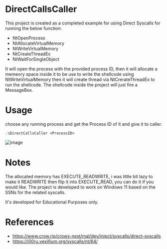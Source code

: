 # DirectCallsCaller

This project is created as a completed example for using Direct Syscalls for running the below function:
-	NtOpenProcess
-	NtAllocateVirtualMemory
-	NtWriteVirtualMemory
-	NtCreateThreadEx
-	NtWaitForSingleObject

It will open the process with the provided process ID, then it will allocate a memeory space inside it to be use to write the shellcode using NtWriteVirtualMemory then it will create thread via NtCrerateThreadEx to run the shellcode. The shellcode inside the project will just fire a MessageBox.

# Usage
choose any running process and get the Process ID of it and give it to caller.
```
.\DirectCallsCaller <ProcessID>
```
![image](https://github.com/kmohamed2020/DirectCallsCaller/assets/14153248/e7f2e894-2d75-4d92-bc81-8693c2892f8f)

# Notes
The allocated memory has EXECUTE_READWRITE, i was little bit lazy to make it READWRITE then flip it into EXECUTE_READ, you can do it if you would like.
The project is developed to work on Windows 11 based on the SSNs for the related syscalls.

It's developed for Educational Purposes only.

# References
-  https://www.crow.rip/crows-nest/mal/dev/inject/syscalls/direct-syscalls
-  https://j00ru.vexillium.org/syscalls/nt/64/
